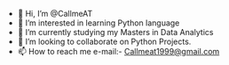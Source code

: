 - 👋 Hi, I’m @CallmeAT
- 👀 I’m interested in learning Python language
- 🌱 I’m currently studying my Masters in Data Analytics
- 💞️ I’m looking to collaborate on Python Projects.
- 📫 How to reach me e-mail:- Callmeat1999@gmail.com

<!---
CallmeAT/CallmeAT is a ✨ special ✨ repository because its `README.md` (this file) appears on your GitHub profile.
You can click the Preview link to take a look at your changes.
--->

